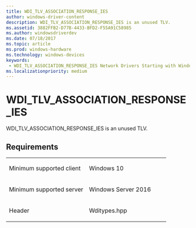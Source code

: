 ```yaml
---
title: WDI_TLV_ASSOCIATION_RESPONSE_IES
author: windows-driver-content
description: WDI_TLV_ASSOCIATION_RESPONSE_IES is an unused TLV.
ms.assetid: 3882FFB2-D77B-4433-BFD2-F55A91C58985
ms.author: windowsdriverdev 
ms.date: 07/18/2017 
ms.topic: article 
ms.prod: windows-hardware 
ms.technology: windows-devices 
keywords:
 - WDI_TLV_ASSOCIATION_RESPONSE_IES Network Drivers Starting with Windows Vista
ms.localizationpriority: medium
---
```


# WDI\_TLV\_ASSOCIATION\_RESPONSE\_IES


WDI\_TLV\_ASSOCIATION\_RESPONSE\_IES is an unused TLV.

Requirements
------------

<table>
<colgroup>
<col width="50%" />
<col width="50%" />
</colgroup>
<tbody>
<tr class="odd">
<td><p>Minimum supported client</p></td>
<td><p>Windows 10</p></td>
</tr>
<tr class="even">
<td><p>Minimum supported server</p></td>
<td><p>Windows Server 2016</p></td>
</tr>
<tr class="odd">
<td><p>Header</p></td>
<td>Wditypes.hpp</td>
</tr>
</tbody>
</table>

 

 




